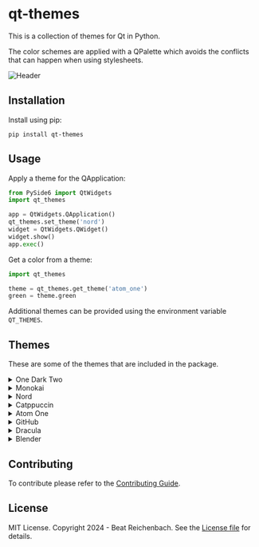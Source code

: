 # qt-themes

This is a collection of themes for Qt in Python.

The color schemes are applied with a QPalette which avoids the conflicts that can
happen when using stylesheets.

![Header](https://raw.githubusercontent.com/beatreichenbach/qt-themes/refs/heads/main/.github/assets/header.png)

## Installation

Install using pip:
```shell
pip install qt-themes
```

## Usage

Apply a theme for the QApplication:
```python
from PySide6 import QtWidgets
import qt_themes

app = QtWidgets.QApplication()
qt_themes.set_theme('nord')
widget = QtWidgets.QWidget()
widget.show()
app.exec()
```

Get a color from a theme:
```python
import qt_themes

theme = qt_themes.get_theme('atom_one')
green = theme.green
```

Additional themes can be provided using the environment variable `QT_THEMES`.

## Themes

These are some of the themes that are included in the package.

<details>
<summary>One Dark Two</summary>

<https://github.com/beatreichenbach/one_dark_two>

![One Dark Two](https://raw.githubusercontent.com/beatreichenbach/qt-themes/refs/heads/main/.github/assets/one_dark_two.png)

</details>

<details>
<summary>Monokai</summary>

<https://monokai.pro>

![Monokai](https://raw.githubusercontent.com/beatreichenbach/qt-themes/refs/heads/main/.github/assets/monokai.png)

</details>

<details>
<summary>Nord</summary>

<https://nordtheme.com>

![Nord](https://raw.githubusercontent.com/beatreichenbach/qt-themes/refs/heads/main/.github/assets/nord.png)

</details>

<details>
<summary>Catppuccin</summary>

<https://catppuccin.com>

![Catppuccin Latte](https://raw.githubusercontent.com/beatreichenbach/qt-themes/refs/heads/main/.github/assets/catppuccin_latte.png)
![Catppuccin Frappe](https://raw.githubusercontent.com/beatreichenbach/qt-themes/refs/heads/main/.github/assets/catppuccin_frappe.png)
![Catppuccin Macchiato](https://raw.githubusercontent.com/beatreichenbach/qt-themes/refs/heads/main/.github/assets/catppuccin_macchiato.png)
![Catppuccin Mocha](https://raw.githubusercontent.com/beatreichenbach/qt-themes/refs/heads/main/.github/assets/catppuccin_mocha.png)

</details>

<details>
<summary>Atom One</summary>

<https://atom.io>

![Atom One](https://raw.githubusercontent.com/beatreichenbach/qt-themes/refs/heads/main/.github/assets/atom_one.png)

</details>

<details>
<summary>GitHub</summary>

<https://github.com>

![GitHub Dark](https://raw.githubusercontent.com/beatreichenbach/qt-themes/refs/heads/main/.github/assets/github_dark.png)
![GitHub Light](https://raw.githubusercontent.com/beatreichenbach/qt-themes/refs/heads/main/.github/assets/github_light.png)

</details>

<details>
<summary>Dracula</summary>

<https://draculatheme.com/>

![Dracula](https://raw.githubusercontent.com/beatreichenbach/qt-themes/refs/heads/main/.github/assets/dracula.png)

</details>

<details>
<summary>Blender</summary>

<https://blender.org>

![Blender](https://raw.githubusercontent.com/beatreichenbach/qt-themes/refs/heads/main/.github/assets/blender.png)

</details>


## Contributing

To contribute please refer to the [Contributing Guide](CONTRIBUTING.md).

## License

MIT License. Copyright 2024 - Beat Reichenbach.
See the [License file](LICENSE) for details.
